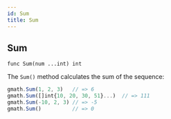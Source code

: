 ```yaml
---
id: Sum
title: Sum
---
```



## Sum
`func Sum(num ...int) int`

The `Sum()` method calculates the sum of the sequence:

```js
gmath.Sum(1, 2, 3)   // => 6
gmath.Sum([]int{10, 20, 30, 51}...)  // => 111
gmath.Sum(-10, 2, 3) // => -5
gmath.Sum()          // => 0
```
